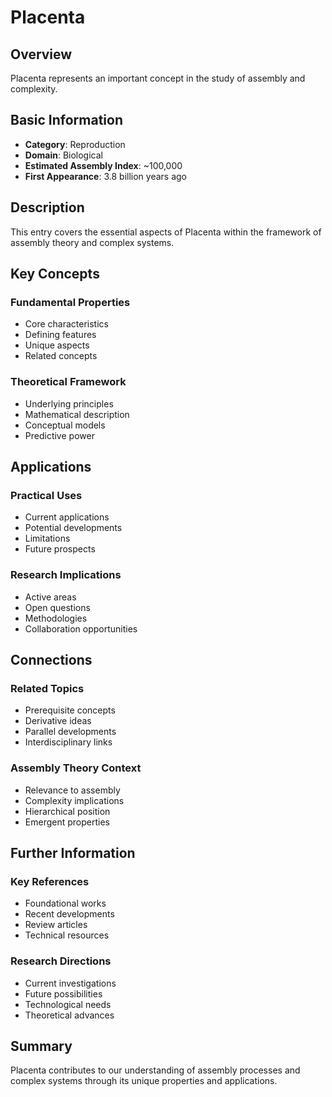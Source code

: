 # Placenta

## Overview

Placenta represents an important concept in the study of assembly and complexity.

## Basic Information

- **Category**: Reproduction
- **Domain**: Biological
- **Estimated Assembly Index**: ~100,000
- **First Appearance**: 3.8 billion years ago

## Description

This entry covers the essential aspects of Placenta within the framework of assembly theory and complex systems.

## Key Concepts

### Fundamental Properties
- Core characteristics
- Defining features
- Unique aspects
- Related concepts

### Theoretical Framework
- Underlying principles
- Mathematical description
- Conceptual models
- Predictive power

## Applications

### Practical Uses
- Current applications
- Potential developments
- Limitations
- Future prospects

### Research Implications
- Active areas
- Open questions
- Methodologies
- Collaboration opportunities

## Connections

### Related Topics
- Prerequisite concepts
- Derivative ideas
- Parallel developments
- Interdisciplinary links

### Assembly Theory Context
- Relevance to assembly
- Complexity implications
- Hierarchical position
- Emergent properties

## Further Information

### Key References
- Foundational works
- Recent developments
- Review articles
- Technical resources

### Research Directions
- Current investigations
- Future possibilities
- Technological needs
- Theoretical advances

## Summary

Placenta contributes to our understanding of assembly processes and complex systems through its unique properties and applications.
